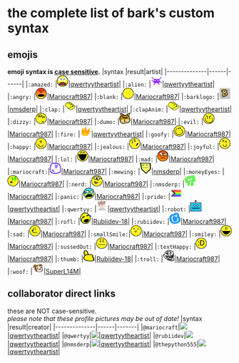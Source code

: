 # the complete list of bark's custom syntax
## emojis
**emoji syntax is <a href="https://en.wikipedia.org/wiki/Case_sensitivity">case sensitive</a>.**
|syntax        |result|artist|
|--------------|------|------|
|`:amazed:`    |<img src="svg/amazed.svg" width="25" height="25">|<a href="https://github.com/qwertyytheartist">qwertyytheartist</a>|
|`:alien:`     |<img src="svg/alien.svg" width="25" height="25">|<a href="https://github.com/qwertyytheartist">qwertyytheartist</a>|
|`:angry:`     |<img src="svg/angry.svg" width="25" height="25">|<a href="https://github.com/Mariocraft987">Mariocraft987</a>|
|`:blank:`     |<img src="svg/blank.svg" width="25" height="25">|<a href="https://github.com/Mariocraft987">Mariocraft987</a>|
|`:barklogo:`     |<img src="svg/normal/barklogo.svg" width="25" height="25">|<a href="https://github.com/nmsderp">nmsderp</a>|
|`:clap:`      |<img src="svg/clap.svg" width="25" height="25">|<a href="https://github.com/qwertyytheartist">qwertyytheartist</a>|
|`:clapAnim:`  |<img src="svg/clap_anim.gif" width="25" height="25">|<a href="https://github.com/qwertyytheartist">qwertyytheartist</a>|
|`:dizzy:`     |<img src="svg/dizzy.svg" width="25" height="25">|<a href="https://github.com/Mariocraft987">Mariocraft987</a>|
|`:dumo:`      |<img src="svg/dumo.svg" width="25" height="25">|<a href="https://github.com/Mariocraft987">Mariocraft987</a>|
|`:evil:`      |<img src="svg/evil.svg" width="25" height="25">|<a href="https://github.com/Mariocraft987">Mariocraft987</a>|
|`:fire:`      |<img src="svg/fire.svg" width="25" height="25">|<a href="https://github.com/qwertyytheartist">qwertyytheartist</a>|
|`:goofy:`     |<img src="svg/goofy.svg" width="25" height="25">|<a href="https://github.com/Mariocraft987">Mariocraft987</a>|
|`:happy:`     |<img src="svg/happy.svg" width="25" height="25">|<a href="https://github.com/Mariocraft987">Mariocraft987</a>|
|`:jealous:`   |<img src="svg/jealous.svg" width="25" height="25">|<a href="https://github.com/Mariocraft987">Mariocraft987</a>|
|`:joyful:`    |<img src="svg/joyful.svg" width="25" height="25">|<a href="https://github.com/Mariocraft987">Mariocraft987</a>|
|`:lol:`       |<img src="svg/lol.svg" width="25" height="25">|<a href="https://github.com/Mariocraft987">Mariocraft987</a>|
|`:mad:`       |<img src="svg/mad.svg" width="25" height="25">|<a href="https://github.com/Mariocraft987">Mariocraft987</a>|
|`:mariocraft:`|<img src="svg/mariocraft.svg" width="25" height="25">|<a href="https://github.com/Mariocraft987">Mariocraft987</a>|
|`:mewing:`    |<img src="svg/joke/mewing.svg" width="25" height="25">|<a href="https://github.com/nmsderp">nmsderp</a>|
|`:moneyEyes:` |<img src="svg/moneyEyes.svg" width="25" height="25">|<a href="https://github.com/Mariocraft987">Mariocraft987</a>|
|`:nerd:`      |<img src="svg/nerd.svg" width="25" height="25">|<a href="https://github.com/Mariocraft987">Mariocraft987</a>|
|`:nmsderp:`   |<img src="svg/nmsderp.svg" width="25" height="25">|<a href="https://github.com/Mariocraft987">Mariocraft987</a>|
|`:panic:`     |<img src="svg/panic.svg" width="25" height="25">|<a href="https://github.com/Mariocraft987">Mariocraft987</a>|
|`:pride:`     |<img src="svg/pride.svg" width="25" height="25">|<a href="https://github.com/qwertyytheartist">qwertyytheartist</a>|
|`:qwertyy:`   |<img src="svg/dev/qwertyy.png" width="25" height="25">|<a href="https://github.com/qwertyytheartist">qwertyytheartist</a>|
|`:robot:`     |<img src="svg/robot.svg" width="25" height="25">|<a href="https://github.com/Mariocraft987">Mariocraft987</a>|
|`:rofl:`      |<img src="svg/rofl.svg" width="25" height="25">|<a href="https://github.com/Rubiidev-18">Rubiidev-18</a>|
|`:rubiidev:`  |<img src="svg/rubiidev.svg" width="25" height="25">|<a href="https://github.com/Mariocraft987">Mariocraft987</a>|
|`:sad:`       |<img src="svg/sad.svg" width="25" height="25">|<a href="https://github.com/Mariocraft987">Mariocraft987</a>|
|`:smallSmile:`|<img src="svg/smallsmile.svg" width="25" height="25">|<a href="https://github.com/Mariocraft987">Mariocraft987</a>|
|`:smiley:`    |<img src="svg/smiley.svg" width="25" height="25">|<a href="https://github.com/Mariocraft987">Mariocraft987</a>|
|`:sussedOut:` |<img src="svg/sussedOut.svg" width="25" height="25">|<a href="https://github.com/Mariocraft987">Mariocraft987</a>|
|`:textHappy:` |<img src="svg/textHappy.svg" width="25" height="25">|<a href="https://github.com/Mariocraft987">Mariocraft987</a>|
|`:thumb:`     |<img src="svg/thumb.svg" width="25" height="25">|<a href="https://github.com/Rubiidev-18">Rubiidev-18</a>|
|`:troll:`     |<img src="svg/troll.svg" width="25" height="25">|<a href="https://github.com/Mariocraft987">Mariocraft987</a>|
|`:woof:`      |<img src="svg/bark.svg" width="25" height="25">|<a href="https://scratch.mit.edu/users/SuperL14M/">SuperL14M</a>|
## collaborator direct links
these are NOT case-sensitive.<br>*please note that these profile pictures may be out of date!*
|syntax        |result|creator|
|--------------|------|-------|
|`@mariocraft`|<img src="https://github.com/mariocraft987/bark.github.io/assets/129226914/44cac082-448d-4911-93e5-c7435a4c19ee" height="28">|<a href="https://github.com/qwertyytheartist">qwertyytheartist</a>|
|`@qwertyy`|<img src="https://github.com/mariocraft987/bark.github.io/assets/129226914/bf40c77f-4513-4f10-83a4-10bb9feae717" height="28">|<a href="https://github.com/qwertyytheartist">qwertyytheartist</a>|
|`@rubiidev`|<img src="https://github.com/mariocraft987/bark.github.io/assets/129226914/703592f8-e03f-479e-b456-36dc8798e615" height="28">|<a href="https://github.com/qwertyytheartist">qwertyytheartist</a>|
|`@nmsderp`|<img src="https://github.com/mariocraft987/bark.github.io/assets/129226914/d55cba2f-09e9-4484-ba19-50de6f2d68dd" height="28">|<a href="https://github.com/qwertyytheartist">qwertyytheartist</a>|
|`@thepython555`|<img src="https://github.com/mariocraft987/bark.github.io/assets/129226914/1b483f19-12dc-491f-8fd5-896fa6c09cc8" height="28">|<a href="https://github.com/qwertyytheartist">qwertyytheartist</a>|
